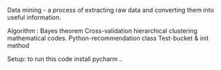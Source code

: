 Data mining - a process of extracting raw data and converting them into useful information.

Algorithm : 
Bayes theorem 
Cross-validation
hierarchical clustering 
mathematical codes.
Python-recommendation class
Test-bucket & init method

 Setup:
 to run this code install pycharm ..
 
